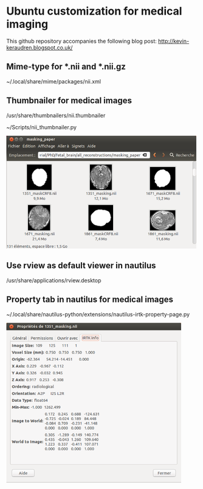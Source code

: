 Ubuntu customization for medical imaging
========================================

This github repository accompanies the following blog post:
http://kevin-keraudren.blogspot.co.uk/

Mime-type for *.nii and *.nii.gz
--------------------------------

~/.local/share/mime/packages/nii.xml


Thumbnailer for medical images
------------------------------

/usr/share/thumbnailers/nii.thumbnailer

~/Scripts/nii_thumbnailer.py

<img src="img/thumbnails.png" width="500">


Use rview as default viewer in nautilus
---------------------------------------

/usr/share/applications/rview.desktop


Property tab in nautilus for medical images
-------------------------------------------

~/.local/share/nautilus-python/extensions/nautilus-irtk-property-page.py

<img src="img/property_tab.png" width="460">
